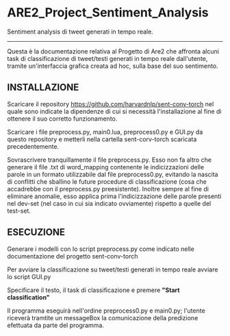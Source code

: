 # ARE2_Project_Sentiment_Analysis

Sentiment analysis di tweet generati in tempo reale.

__________________________________________________________

Questa è la documentazione relativa al Progetto di Are2 che affronta alcuni task di classificazione di tweet/testi generati in tempo reale dall'utente, tramite un'interfaccia grafica creata ad hoc, sulla base del suo sentimento.


## INSTALLAZIONE

Scaricare il repository https://github.com/harvardnlp/sent-conv-torch nel quale sono indicate la dipendenze di cui si necessità l'installazione al fine di ottenere il suo corretto funzionamento.

Scaricare i file preprocess.py, main0.lua, preprocess0.py e GUI.py da questo repository e metterli nella cartella sent-corv-torch scaricata precedentemente.

Sovrascrivere tranquillamente il file preprocess.py. Esso non fa altro che generare il file .txt di word_mapping contenente le indicizzazioni delle parole in un formato utilizzabile dal file preprocess0.py, evitando la nascita di conflitti che sballino le future procedure di classificazione (cosa che accadrebbe con il preprocess.py preesistente). Inoltre sempre al fine di eliminare anomalie, esso applica prima l'indicizzazione delle parole presenti nel dev-set (nel caso in cui sia indicato ovviamente) rispetto a quelle del test-set.


## ESECUZIONE

Generare i modelli con lo script preprocess.py come indicato nelle documentazione del progetto sent-conv-torch

Per avviare la classificazione su tweet/testi generati in tempo reale avviare lo script GUI.py

Specificare il testo, il task di classificazione e premere __"Start classification"__

Il programma eseguirà nell'ordine preprocess0.py e main0.py; l'utente riceverà tramtite un messageBox la comunicazione della predizione efettuata da parte del programma.
